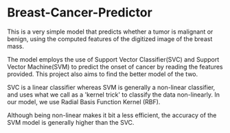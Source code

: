 # Breast-Cancer-Predictor
This is a very simple model that predicts whether a tumor is malignant or benign, using the computed features of the digitized image of the breast mass.

The model employs the use of Support Vector Classifier(SVC) and Support Vector Machine(SVM) to predict the onset of cancer by reading the features provided. This project also aims to find the better model of the two.

SVC is a linear classifier whereas SVM is generally a non-linear classifier, and uses what we call as a 'kernel trick' to classify the data non-linearly. In our model, we use Radial Basis Function Kernel (RBF).

Although being non-linear makes it bit a less efficient, the accuracy of the SVM model is generally higher than the SVC.
